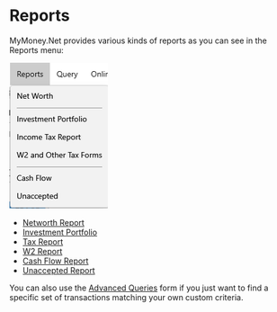 # Reports

MyMoney.Net provides various kinds of reports as you can see in the Reports menu:

![](../Images/Reports.png)

- [Networth Report](Networth%20Report)
- [Investment Portfolio](Investment%20Portfolio)
- [Tax Report ](Tax%20Report)
- [W2 Report](W2%20Report)
- [Cash Flow Report](Cash%20Flow%20Report)
- [Unaccepted Report](Unaccepted%20Report)


You can also use the [Advanced Queries](../Basics/Queries.md) form if you just want to find a specific set of transactions matching your
own custom criteria.




